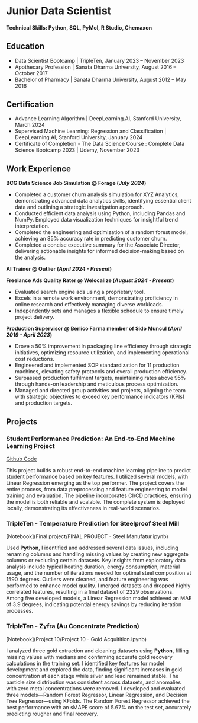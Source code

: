 # Junior Data Scientist

#### Technical Skills: Python, SQL, PyMol, R Studio, Chemaxon

## Education
- Data Scientist Bootcamp | TripleTen, January 2023 – November 2023
- Apothecary Profession | Sanata Dharma University, August 2016 – October 2017
- Bachelor of Pharmacy | Sanata Dharma University, August 2012 – May 2016

## Certification
- Advance Learning Algorithm | DeepLearning.AI, Stanford University, March 2024
- Supervised Machine Learning: Regression and Classification | DeepLearning.AI, Stanford University, January 2024
- Certificate of Completion - The Data Science Course : Complete Data Science Bootcamp 2023 | Udemy, November 2023

## Work Experience
**BCG Data Science Job Simulation @ Forage (_July 2024_)**
- Completed a customer churn analysis simulation for XYZ Analytics, demonstrating advanced data analytics skills, identifying essential client data and outlining a strategic investigation approach.
- Conducted efficient data analysis using Python, including Pandas and NumPy. Employed data visualization techniques for insightful trend interpretation.
- Completed the engineering and optimization of a random forest model, achieving an 85% accuracy rate in predicting customer churn.
- Completed a concise executive summary for the Associate Director, delivering actionable insights for informed decision-making based on the analysis.

**AI Trainer @ Outlier (_April 2024 - Present_)**

**Freelance Ads Quality Rater @ Welocalize (_August 2024 - Present_)**
- Evaluated search engine ads using a proprietary tool.
- Excels in a remote work environment, demonstrating proficiency in online research and effectively managing diverse workloads.
- Independently sets and manages a flexible schedule to ensure timely project delivery.

**Production Supervisor @ Berlico Farma member of Sido Muncul (_April 2019 - April 2023_)**
- Drove a 50% improvement in packaging line efficiency through strategic initiatives, optimizing resource utilization, and implementing operational cost reductions.
- Engineered and implemented SOP standardization for 11 production machines, elevating safety protocols and overall production efficiency.
- Surpassed production fulfilment targets, maintaining rates above 95% through hands-on leadership and meticulous process optimization.
- Managed and directed group activities and projects, aligning the team with strategic objectives to exceed key performance indicators (KPIs) and production targets.

## Projects
### Student Performance Prediction: An End-to-End Machine Learning Project
[Github Code](https://github.com/albertomoa/End-To-End-ML-Project-Student-Performance)

This project builds a robust end-to-end machine learning pipeline to predict student performance based on key features. I utilized several models, with Linear Regression emerging as the top performer. The project covers the entire process, from data preprocessing and feature engineering to model training and evaluation. The pipeline incorporates CI/CD practices, ensuring the model is both reliable and scalable. The complete system is deployed locally, demonstrating its effectiveness in real-world scenarios.

### TripleTen - Temperature Prediction for Steelproof Steel Mill
[Notebook](Final project/FINAL PROJECT - Steel Manufatur.ipynb)

Used **Python**, I identified and addressed several data issues, including renaming columns and handling missing values by creating new aggregate columns or excluding certain datasets. Key insights from exploratory data analysis include typical heating duration, energy consumption, material usage, and the number of iterations needed for optimal steel composition at 1590 degrees. Outliers were cleaned, and feature engineering was performed to enhance model quality. I merged datasets and dropped highly correlated features, resulting in a final dataset of 2329 observations. Among five developed models, a Linear Regression model achieved an MAE of 3.9 degrees, indicating potential energy savings by reducing iteration processes.

### TripleTen - Zyfra (Au Concentrate Prediction)
[Notebook](Project 10/Project 10 - Gold Acquitition.ipynb)

I analyzed three gold extraction and cleaning datasets using **Python**, filling missing values with medians and confirming accurate gold recovery calculations in the training set. I identified key features for model development and explored the data, finding significant increases in gold concentration at each stage while silver and lead remained stable. The particle size distribution was consistent across datasets, and anomalies with zero metal concentrations were removed. I developed and evaluated three models—Random Forest Regressor, Linear Regression, and Decision Tree Regressor—using KFolds. The Random Forest Regressor achieved the best performance with an sMAPE score of 5.67% on the test set, accurately predicting rougher and final recovery.
